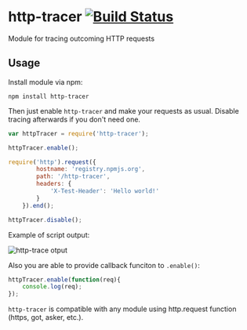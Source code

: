 # http-tracer [![Build Status](https://travis-ci.org/frux/http-tracer.svg?branch=master)](https://travis-ci.org/frux/http-tracer)
Module for tracing outcoming HTTP requests

## Usage
Install module via npm:

``npm install http-tracer``

Then just enable ``http-tracer`` and make your requests as usual. Disable tracing afterwards if you don't need one.

```js
var httpTracer = require('http-tracer');

httpTracer.enable();

require('http').request({
        hostname: 'registry.npmjs.org',
        path: '/http-tracer',
        headers: {
            'X-Test-Header': 'Hello world!'
        }
    }).end();

httpTracer.disable();
```

Example of script output:

![http-trace otput](https://habrastorage.org/files/77b/a89/4f8/77ba894f8910455fafe451ee5d48c4d0.png)

Also you are able to provide callback funciton to ``.enable()``:

```js
httpTracer.enable(function(req){
	console.log(req);
});
```

``http-tracer`` is compatible with any module using http.request function (https, got, asker, etc.).
